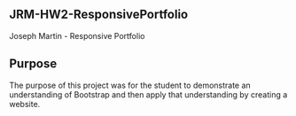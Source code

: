 ## JRM-HW2-ResponsivePortfolio
Joseph Martin - Responsive Portfolio

## Purpose
The purpose of this project was for the student to demonstrate an understanding of Bootstrap and then apply that understanding by creating a website.

